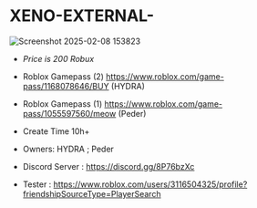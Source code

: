 # XENO-EXTERNAL-


  ![Screenshot 2025-02-08 153823](https://github.com/user-attachments/assets/22d6b551-eb07-41a5-a81c-13468fbc2380)


- *Price is 200 Robux*
  
- Roblox Gamepass (2) https://www.roblox.com/game-pass/1168078646/BUY   (HYDRA)
- Roblox Gamepass (1) https://www.roblox.com/game-pass/1055597560/meow  (Peder)
- Create Time 10h+
- Owners: HYDRA ; Peder
- Discord Server : https://discord.gg/8P76bzXc
- Tester : https://www.roblox.com/users/3116504325/profile?friendshipSourceType=PlayerSearch
